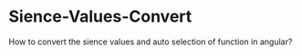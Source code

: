 # Sience-Values-Convert
How to convert the sience values and auto selection of function in angular?
